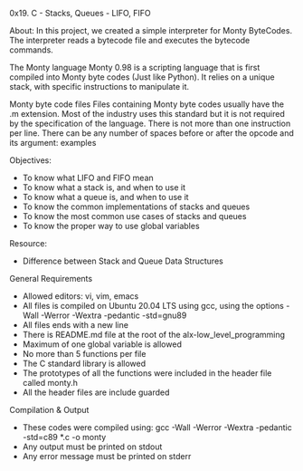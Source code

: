 0x19. C - Stacks, Queues - LIFO, FIFO

About: In this project, we created a simple interpreter for Monty ByteCodes. The interpreter reads a bytecode file and executes the bytecode commands.

The Monty language
Monty 0.98 is a scripting language that is first compiled into Monty byte codes (Just like Python). It relies on a unique stack, with specific instructions to manipulate it.

Monty byte code files
Files containing Monty byte codes usually have the .m extension. Most of the industry uses this standard but it is not required by the specification of the language. There is not more than one instruction per line. There can be any number of spaces before or after the opcode and its argument: examples

Objectives:
- To know what LIFO and FIFO mean
- To know what a stack is, and when to use it
- To know what a queue is, and when to use it
- To know the common implementations of stacks and queues
- To know the most common use cases of stacks and queues
- To know the proper way to use global variables

Resource:
- Difference between Stack and Queue Data Structures

General Requirements
- Allowed editors: vi, vim, emacs
- All files is compiled on Ubuntu 20.04 LTS using gcc, using the options -Wall -Werror -Wextra -pedantic -std=gnu89
- All files ends with a new line
- There is README.md file at the root of the alx-low_level_programming
- Maximum of one global variable is allowed
- No more than 5 functions per file
- The C standard library is allowed
- The prototypes of all the functions were included in the header file called monty.h
- All the header files are include guarded

Compilation & Output
- These codes were compiled using: gcc -Wall -Werror -Wextra -pedantic -std=c89 *.c -o monty
- Any output must be printed on stdout
- Any error message must be printed on stderr

